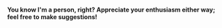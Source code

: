 #### You know I'm a person, right? Appreciate your enthusiasm either way; feel free to make suggestions!
